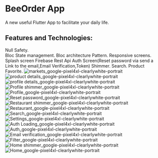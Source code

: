 # BeeOrder App

A new useful Flutter App to facilitate your daily life.

## Features and Technologies:

Null Safety.                                                                                                                            
Bloc State management.
Bloc architecture Pattern.
Responsive screens.
Splash screen
Firebase Rest Api
Auth Screen(Reset password via send a Link to the email,Email Verification,Token)
Shimmer.
Search.
Product Favorite.
![markets_google-pixel4xl-clearlywhite-portrait](https://user-images.githubusercontent.com/90754092/185804116-09834b4d-1736-4717-9b53-11603f01eea5.png)
![product details_google-pixel4xl-clearlywhite-portrait](https://user-images.githubusercontent.com/90754092/185804129-e41c34ba-9018-48b1-87c6-522e95c72dc6.png)
![profile details_google-pixel4xl-clearlywhite-portrait](https://user-images.githubusercontent.com/90754092/185804136-8dd9cc2d-75a5-4837-affc-7f1c3228ec7f.png)
![Profile shimmer_google-pixel4xl-clearlywhite-portrait](https://user-images.githubusercontent.com/90754092/185804139-1d401970-50a7-4f17-8937-015d6f05234b.png)
![Profile_google-pixel4xl-clearlywhite-portrait](https://user-images.githubusercontent.com/90754092/185804147-42639576-87d5-4635-9817-ef9e73006498.png)
![Reset password_google-pixel4xl-clearlywhite-portrait](https://user-images.githubusercontent.com/90754092/185804165-aeb4bebe-5cfb-4d9c-b57e-d07d8a3a6704.png)
![Restaurant shimmer_google-pixel4xl-clearlywhite-portrait](https://user-images.githubusercontent.com/90754092/185804171-633376e1-0311-4d94-92a5-d49ba07d294f.png)
![Restaurant_google-pixel4xl-clearlywhite-portrait](https://user-images.githubusercontent.com/90754092/185804175-1cd1ca53-8f1c-4273-b841-443f24fbae6a.png)
![Search_google-pixel4xl-clearlywhite-portrait](https://user-images.githubusercontent.com/90754092/185804197-b6a3a2d4-28bb-4a6f-b482-d1284b5cf45d.png)
![Settings_google-pixel4xl-clearlywhite-portrait](https://user-images.githubusercontent.com/90754092/185804210-cfc7fca7-d6ad-4e3c-b500-72d419684057.png)
![Auth Loading_google-pixel4xl-clearlywhite-portrait](https://user-images.githubusercontent.com/90754092/185804215-940aaa0f-f821-4287-95ab-827ae14687ed.png)
![Auth_google-pixel4xl-clearlywhite-portrait](https://user-images.githubusercontent.com/90754092/185804221-2446d252-9da7-4871-9a28-6c53f5414dc4.png)
![Email verification_google-pixel4xl-clearlywhite-portrait](https://user-images.githubusercontent.com/90754092/185804229-29bdb0fb-d856-45be-873e-d0ea5e5698f3.png)
![Filter_google-pixel4xl-clearlywhite-portrait](https://user-images.githubusercontent.com/90754092/185804237-1181af1d-435c-4578-a7e8-4d207c7c3270.png)
![Home shimmer_google-pixel4xl-clearlywhite-portrait](https://user-images.githubusercontent.com/90754092/185804250-f7ace210-144a-4554-b5c7-7e73a1baa36c.png)
![Home_google-pixel4xl-clearlywhite-portrait](https://user-images.githubusercontent.com/90754092/185804253-923067ff-aec5-4cb9-ad8a-85302b18cb7e.png)
